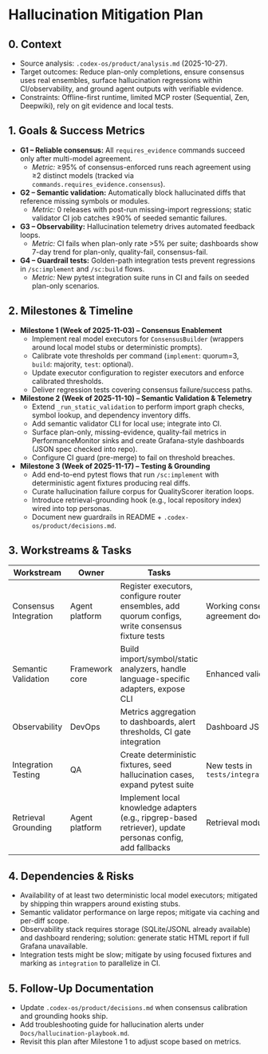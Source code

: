 # Hallucination Mitigation Plan

## 0. Context
- Source analysis: `.codex-os/product/analysis.md` (2025-10-27).
- Target outcomes: Reduce plan-only completions, ensure consensus uses real ensembles, surface hallucination regressions within CI/observability, and ground agent outputs with verifiable evidence.
- Constraints: Offline-first runtime, limited MCP roster (Sequential, Zen, Deepwiki), rely on git evidence and local tests.

## 1. Goals & Success Metrics
- **G1 – Reliable consensus:** All `requires_evidence` commands succeed only after multi-model agreement.
  - *Metric:* ≥95% of consensus-enforced runs reach agreement using ≥2 distinct models (tracked via `commands.requires_evidence.consensus`).
- **G2 – Semantic validation:** Automatically block hallucinated diffs that reference missing symbols or modules.
  - *Metric:* 0 releases with post-run missing-import regressions; static validator CI job catches ≥90% of seeded semantic failures.
- **G3 – Observability:** Hallucination telemetry drives automated feedback loops.
  - *Metric:* CI fails when plan-only rate >5% per suite; dashboards show 7-day trend for plan-only, quality-fail, consensus-fail.
- **G4 – Guardrail tests:** Golden-path integration tests prevent regressions in `/sc:implement` and `/sc:build` flows.
  - *Metric:* New pytest integration suite runs in CI and fails on seeded plan-only scenarios.

## 2. Milestones & Timeline
- **Milestone 1 (Week of 2025-11-03) – Consensus Enablement**
  - Implement real model executors for `ConsensusBuilder` (wrappers around local model stubs or deterministic prompts).
  - Calibrate vote thresholds per command (`implement`: quorum=3, `build`: majority, `test`: optional).
  - Update executor configuration to register executors and enforce calibrated thresholds.
  - Deliver regression tests covering consensus failure/success paths.
- **Milestone 2 (Week of 2025-11-10) – Semantic Validation & Telemetry**
  - Extend `_run_static_validation` to perform import graph checks, symbol lookup, and dependency inventory diffs.
  - Add semantic validator CLI for local use; integrate into CI.
  - Surface plan-only, missing-evidence, quality-fail metrics in PerformanceMonitor sinks and create Grafana-style dashboards (JSON spec checked into repo).
  - Configure CI guard (pre-merge) to fail on threshold breaches.
- **Milestone 3 (Week of 2025-11-17) – Testing & Grounding**
  - Add end-to-end pytest flows that run `/sc:implement` with deterministic agent fixtures producing real diffs.
  - Curate hallucination failure corpus for QualityScorer iteration loops.
  - Introduce retrieval-grounding hook (e.g., local repository index) wired into top personas.
  - Document new guardrails in README + `.codex-os/product/decisions.md`.

## 3. Workstreams & Tasks
| Workstream | Owner | Tasks | Deliverables |
|------------|-------|-------|--------------|
| Consensus Integration | Agent platform | Register executors, configure router ensembles, add quorum configs, write consensus fixture tests | Working consensus module with ≥2-model agreement documented |
| Semantic Validation | Framework core | Build import/symbol/static analyzers, handle language-specific adapters, expose CLI | Enhanced validator, CI job, developer docs |
| Observability | DevOps | Metrics aggregation to dashboards, alert thresholds, CI gate integration | Dashboard JSON, CI scripts, alert runbooks |
| Integration Testing | QA | Create deterministic fixtures, seed hallucination cases, expand pytest suite | New tests in `tests/integration/test_requires_evidence.py` |
| Retrieval Grounding | Agent platform | Implement local knowledge adapters (e.g., ripgrep-based retriever), update personas config, add fallbacks | Retrieval modules, updated agent configs |

## 4. Dependencies & Risks
- Availability of at least two deterministic local model executors; mitigated by shipping thin wrappers around existing stubs.
- Semantic validator performance on large repos; mitigate via caching and per-diff scope.
- Observability stack requires storage (SQLite/JSONL already available) and dashboard rendering; solution: generate static HTML report if full Grafana unavailable.
- Integration tests might be slow; mitigate by using focused fixtures and marking as `integration` to parallelize in CI.

## 5. Follow-Up Documentation
- Update `.codex-os/product/decisions.md` when consensus calibration and grounding hooks ship.
- Add troubleshooting guide for hallucination alerts under `Docs/hallucination-playbook.md`.
- Revisit this plan after Milestone 1 to adjust scope based on metrics.
